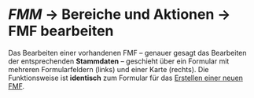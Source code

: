 # *FMM* → Bereiche und Aktionen → FMF bearbeiten

Das Bearbeiten einer vorhandenen FMF – genauer gesagt das Bearbeiten der entsprechenden
**Stammdaten** – geschieht über ein Formular mit mehreren Formularfeldern (links)
und einer Karte (rechts). Die Funktionsweise ist **identisch** zum Formular
für das [Erstellen einer neuen FMF](fmf-create.md).
